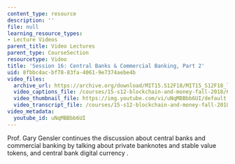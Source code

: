 ```yaml
---
content_type: resource
description: ''
file: null
learning_resource_types:
- Lecture Videos
parent_title: Video Lectures
parent_type: CourseSection
resourcetype: Video
title: 'Session 16: Central Banks & Commercial Banking, Part 2'
uid: 8fbbc4ac-bf78-83fa-4061-9e7374aebe4b
video_files:
  archive_url: https://archive.org/download/MIT15.S12F18/MIT15_S12F18_lec16_300k.mp4
  video_captions_file: /courses/15-s12-blockchain-and-money-fall-2018/6bf20cc78ae857968ddfa240dd95103a_uNqMBBbb6UI.vtt
  video_thumbnail_file: https://img.youtube.com/vi/uNqMBBbb6UI/default.jpg
  video_transcript_file: /courses/15-s12-blockchain-and-money-fall-2018/13577dbec83f909613a141fa2cfe0c6d_uNqMBBbb6UI.pdf
video_metadata:
  youtube_id: uNqMBBbb6UI
---
```


Prof. Gary Gensler continues the discussion about central banks and commercial banking by talking about private banknotes and stable value tokens, and central bank digital currency .
